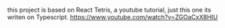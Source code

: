 this project is based on React Tetris, a youtube tutorial, just this one its writen on Typescript.
https://www.youtube.com/watch?v=ZGOaCxX8HIU